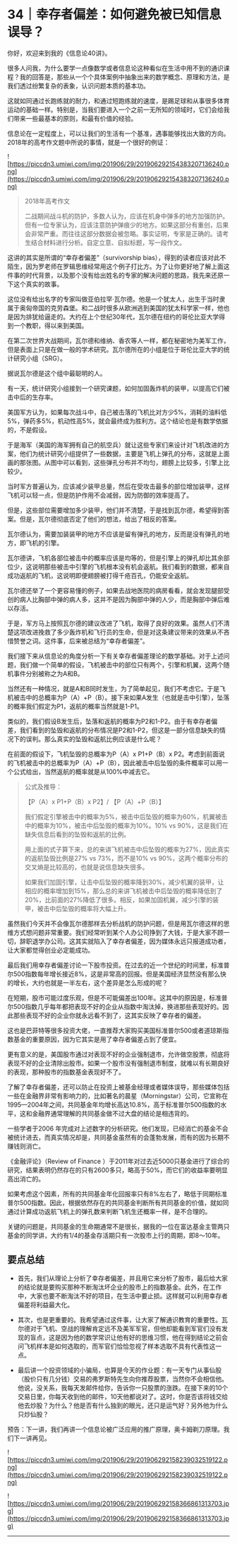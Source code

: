 # 34｜幸存者偏差：如何避免被已知信息误导？

你好，欢迎来到我的《信息论40讲》。

很多人问我，为什么要学一点像数学或者信息论这种看似在生活中用不到的通识课程？我的回答是，那些从一个个具体案例中抽象出来的数学概念、原理和方法，是我们透过纷繁复杂的表象，认识问题本质的基本功。

这就如同通过长跑练就的耐力，和通过短跑练就的速度，是踢足球和从事很多体育运动的基础一样。特别是，当我们要进入一个之前一无所知的领域时，它们会给我们带来一些最基本的原则，和最有价值的经验。

信息论在一定程度上，可以让我们的生活有一个基准，遇事能够找出大致的方向。2018年的高考作文题中所说的事情，就是一个很好的例证：

![https://piccdn3.umiwi.com/img/201906/29/201906292154383207136240.png](https://piccdn3.umiwi.com/img/201906/29/201906292154383207136240.png)

> 2018年高考作文
> 
> 二战期间战斗机的防护，多数人认为，应该在机身中弹多的地方加强防护。但有一位专家认为，应该注意防护弹痕少的地方。如果这部分有重创，后果会非常严重。而往往这部分数据会被忽略。事实证明，专家是正确的。请考生结合材料进行分析。自定立意、自拟标题，写一段作文。

这讲的其实是所谓的“幸存者偏差”（survivorship bias），得到的读者应该对此不陌生，因为罗老师在罗辑思维经常用这个例子打比方。为了让你更好地了解上面这件事的时代背景，以及那个没有给出姓名的专家的解决问题的思路，我先来还原一下这个真实的故事。

这位没有给出名字的专家叫做亚伯拉罕·瓦尔德。他是一个犹太人，出生于当时隶属于奥匈帝国的克劳森堡。和二战时很多从欧洲逃到美国的犹太科学家一样，他也是因为排犹给逼走的。大约在上个世纪30年代，瓦尔德在纽约的哥伦比亚大学得到一个教职，得以来到美国。

在第二次世界大战期间，瓦尔德和维纳、香农等人一样，都在秘密地为美军工作，但是表面上只是在做一般的学术研究。瓦尔德所在的小组是位于哥伦比亚大学的统计研究小组（SRG）。

据说瓦尔德是这个组中最聪明的人。

有一天，统计研究小组接到一个研究课题，如何加固轰炸机的装甲，以提高它们被击中后的生存率。

美国军方认为，如果每次战斗中，自己被击落的飞机比对方少5%，消耗的油料低5%，弹药多5%，机动性高5%，就会最终成为胜利方。这个结论也是有数学依据的，不是假设。

于是海军（美国的海军拥有自己的航空兵）就让这些专家们来设计对飞机改进的方案，他们为统计研究小组提供了一些数据，主要是飞机上弹孔的分布，这就是上面画的那张图。从图中可以看到，这些弹孔分布并不均匀，翅膀上比较多，引擎上比较少。

当时军方普遍认为，应该减少装甲总量，然后在受攻击最多的部位增加装甲，这样飞机可以轻一点，但是防护作用不会减弱，因为防御的效率提高了。

但是，这些部位需要增加多少装甲，他们并不清楚，于是找到瓦尔德，希望得到答案。但是，瓦尔德彻底否定了他们的想法，给出了相反的答案。

瓦尔德认为，需要加装装甲的地方不应该是留有弹孔的地方，反而是没有弹孔的地方，即飞机的引擎。

瓦尔德讲，飞机各部位被击中的概率应该是均等的，但是引擎上的弹孔却比其余部位少，这说明那些被击中引擎的飞机根本没有机会返航。我们看到的数据，都来自成功返航的飞机，这说明即便翅膀被打得千疮百孔，仍能安全返航。

瓦尔德还举了一个更容易懂的例子，如果去战地医院的病房看看，就会发现腿部受创的病人比胸部中弹的病人多，这并不是因为胸部中弹的人少，而是胸部中弹后难以存活。

于是，军方马上按照瓦尔德的建议改进了飞机，取得了良好的效果。虽然人们不清楚这项改进挽救了多少轰炸机和飞行员的生命，但是对这条建议带来的效果从不吝惜赞誉之词。这件事，后来被总结为“幸存者偏差”。

我们接下来从信息论的角度分析一下有关幸存者偏差理论的数学基础。对于上述问题，我们做一个简单的假设，飞机被击中的部位只有两个，引擎和机翼，这两个随机事件分别被称之为A和B。

当然还有一种情况，就是A和B同时发生，为了简单起见，我们不考虑它。于是飞机被击中的总概率为P（A）+P（B）。接下来如果A发生（也就是击中引擎），坠落的概率我们假定为P1，返航的概率当然就是1-P1。

类似的，我们假设B发生后，坠落和返航的概率为P2和1-P2。由于有幸存者偏差，我们看到的坠毁和返航的分布情况是P2和1-P2，但这是一部分信息缺失的情况下的误判。那么真实的坠毁和返航比例应该是什么呢？

在前面的假设下，飞机坠毁的总概率为P（A）x P1+P（B）x P2。考虑到前面说的飞机被击中的总概率为P（A）+P（B），因此被击中后坠毁的条件概率可以用一个公式给出，当然返航的概率就是从100%中减去它。

> 公式及推导：
> 
> 【P（A）x P1+P（B）x P2】/ 【P（A）+P（B）】
> 
> 我们假定引擎被击中的概率为5%，被击中后坠毁的概率为60%，机翼被击中的概率为10%，被击中后坠毁的概率为10%。10% vs 90%，这是我们在缺失信息后看到的坠毁和返航的比例。
> 
> 用上面的式子算下来，总的来讲飞机被击中后坠毁的概率为27%，因此真实的返航坠毁比例是27% vs 73%，而不是10% vs 90%，这两个概率分布的交叉熵是比较高的，也就是说信息缺失很多。
> 
> 如果我们加固引擎，让击中后坠毁的概率降到30%，减少机翼的装甲，让相应的概率增加到15%，那么总的来讲飞机被击中后坠毁的概率降低到了20%，比前面的27%降低了很多。相反，如果加固机翼，减少引擎的装甲，被击中后坠毁的概率将大幅上升。

虽然我们今天并不会像瓦尔德那样去分析战机的防护问题，但是用瓦尔德这样的思维方式想问题非常重要。我们经常听到某个人办公司挣到了大钱，于是大家不顾一切，辞职退学办公司。这其实就陷入了幸存者偏差，因为媒体永远只报道成功者，让大家都觉得创业必定能成功。

最后我们用幸存者偏差讨论一下股市投资。在过去的近一个世纪的时间里，标准普尔500指数每年增长接近8%，这是非常高的回报。但是美国经济显然没有那么快的增长，大约也就是一半左右，这个差异是怎么形成的呢？

在短期，股市可能过度乐观，但是不可能偏差出100年。这其中的原因是，标准普尔500指数几乎每年都把表现不好的企业从指数中淘汰掉，换进那些表现好的。因此那些表现不好的企业你就永远看不到了，这其实反映了幸存者的偏差。

这也是巴菲特等很多投资大佬，一直推荐大家购买美国标准普尔500或者道琼斯指数基金的重要原因，因为它其实是用了幸存者偏差占到了便宜。

更有意义的是，美国股市通过对表现不好的企业强制退市，允许做空股票，彻底将表现不好的企业清除出股市。如果一个股市没有强制退市制度，就难以有长期良好的表现，那种股市的指数基金表现好不了。

了解了幸存者偏差，还可以防止在投资上被基金经理或者媒体误导，那些媒体包括一些在金融界非常有影响力的，比如著名的晨星（Morningstar）公司，它宣称在1995—2004年之间，共同基金年均增长高达10.8%，高于标准普尔500指数的水平，这和金融界通常理解的共同基金做不过大盘的结论是相违背的。

一些学者于2006 年完成对上述数字的分析研究。他们发现，已经消亡的基金不会被统计进去，而真实情况却是，共同基金虽然有的会蓬勃发展，而有的因为长期不赚钱则消亡。

《金融评论》（Review of Finance ）于2011年对过去近5000只基金进行了综合的研究，结果表明仍然存在的只有2600多只，略高于50%，而它们的收益率要明显高出消亡的。

如果考虑这个因素，所有的共同基金年化回报率只有8%左右了，略低于同期标准普尔500指数。因此，根据依然存在的共同基金判断所有共同基金的价值，就如同通过计算成功返航飞机上的弹孔数来判断飞机生还概率一样，是不合理的。

关键的问题是，共同基金的生命期通常不是很长，据我的一位在富达基金主管两只基金的同学讲，大约有1/4的基金存活期只有一次股市上行的周期，即8～10年。

## 要点总结

* 首先，我们从理论上分析了幸存者偏差，并且用它来分析了股市，最后给大家的结论就是要购买那种不断淘汰坏企业的股市上的指数基金。此外，在工作中，大家也要不断淘汰不好的项目，在生活中要止损。这样就可以利用幸存者偏差将利益最大化。

* 其次，也是更重要的。我希望通过这件事，让大家了解通识教育的重要性。瓦尔德对于飞机、空战的理解肯定远不及美军军官，但他却能看到军官们没有发现的盲点，这是因为他的数学常识让他有好的思维习惯，他在得到结论之前会问飞机样本是如何选取的，而军官们恰恰忽视了样本选取不具有代表性这一点。

* 最后讲一个投资领域的小骗局，也算是今天的作业题：有一天专门从事仙股（股价只有几分钱）交易的弗罗斯特先生向你推荐股票，当然你不会相信他。他说，没关系，我每天发邮件给你，告诉你一只股票的涨跌。在接下来的10个交易日里，你每天收到他的邮件，10天他都说对了。这时，你是否该将钱交给他去炒股？为什么？他是否有什么独到的眼光，还只是运气好？另外他为什么只炒仙股？

预告：下一讲，我们再讲一个信息论被广泛应用的推广原理，奥卡姆剃刀原理。我们下一讲再见。

![https://piccdn3.umiwi.com/img/201906/29/201906292158239032519122.png](https://piccdn3.umiwi.com/img/201906/29/201906292158239032519122.png)

![https://piccdn3.umiwi.com/img/201906/29/201906292158366861313703.jpg](https://piccdn3.umiwi.com/img/201906/29/201906292158366861313703.jpg)

---
